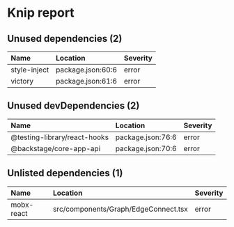 # Knip report

## Unused dependencies (2)

| Name         | Location          | Severity |
| :----------- | :---------------- | :------- |
| style-inject | package.json:60:6 | error    |
| victory      | package.json:61:6 | error    |

## Unused devDependencies (2)

| Name                         | Location          | Severity |
| :--------------------------- | :---------------- | :------- |
| @testing-library/react-hooks | package.json:76:6 | error    |
| @backstage/core-app-api      | package.json:70:6 | error    |

## Unlisted dependencies (1)

| Name       | Location                             | Severity |
| :--------- | :----------------------------------- | :------- |
| mobx-react | src/components/Graph/EdgeConnect.tsx | error    |
